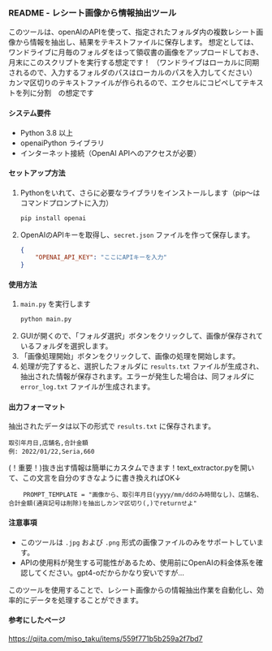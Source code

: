 ### README - レシート画像から情報抽出ツール

このツールは、openAIのAPIを使って、指定されたフォルダ内の複数レシート画像から情報を抽出し、結果をテキストファイルに保存します。
想定としては、ワンドライブに月毎のフォルダをほって領収書の画像をアップロードしておき、月末にこのスクリプトを実行する想定です！
（ワンドライブはローカルに同期されるので、入力するフォルダのパスはローカルのパスを入力してください）
カンマ区切りのテキストファイルが作られるので、エクセルにコピペしてテキストを列に分割　の想定です

#### システム要件
- Python 3.8 以上
- openaiPython ライブラリ
- インターネット接続（OpenAI APIへのアクセスが必要）

#### セットアップ方法
1. Pythonをいれて、さらに必要なライブラリをインストールします（pip～はコマンドプロンプトに入力）
   ```bash
   pip install openai
   ```
2. OpenAIのAPIキーを取得し、`secret.json` ファイルを作って保存します。
   ```json
   {
       "OPENAI_API_KEY": "ここにAPIキーを入力"
   }
   ```

#### 使用方法
1. `main.py` を実行します
   ```bash
   python main.py
   ```
2. GUIが開くので、「フォルダ選択」ボタンをクリックして、画像が保存されているフォルダを選択します。
3. 「画像処理開始」ボタンをクリックして、画像の処理を開始します。
4. 処理が完了すると、選択したフォルダに `results.txt` ファイルが生成され、抽出された情報が保存されます。エラーが発生した場合は、同フォルダに `error_log.txt` ファイルが生成されます。

#### 出力フォーマット
抽出されたデータは以下の形式で `results.txt` に保存されます。
```
取引年月日,店舗名,合計金額
例: 2022/01/22,Seria,660
```
(！重要！)抜き出す情報は簡単にカスタムできます！text_extractor.pyを開いて、この文言を自分のすきなように書き換えればOK↓
```
    PROMPT_TEMPLATE = "画像から、取引年月日(yyyy/mm/ddのみ時間なし)、店舗名、合計金額(通貨記号は削除)を抽出しカンマ区切り(,)でreturnせよ"
```

#### 注意事項
- このツールは `.jpg` および `.png` 形式の画像ファイルのみをサポートしています。
- APIの使用料が発生する可能性があるため、使用前にOpenAIの料金体系を確認してください。gpt4-oだからかなり安いですが…


このツールを使用することで、レシート画像からの情報抽出作業を自動化し、効率的にデータを処理することができます。

#### 参考にしたページ
https://qiita.com/miso_taku/items/559f771b5b259a2f7bd7
